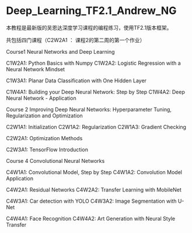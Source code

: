 # Deep_Learning_TF2.1_Andrew_NG

本教程是最新版的吴恩达深度学习课程的编程练习，使用TF2.1版本框架。

共包括四门课程（C2W2A1  ： 课程2的第二周的第一个作业）

 

Course1  Neural Networks and Deep Learning

C1W2A1: Python Basics with Numpy
C1W2A2: Logistic Regression with a Neural Network Mindset

C1W3A1: Planar Data Classification with One Hidden Layer

C1W4A1: Building your Deep Neural Network: Step by Step
C1W4A2: Deep Neural Network - Application



Course 2  Improving Deep Neural Networks: Hyperparameter Tuning, Regularization and Optimization

C2W1A1: Initialization
C2W1A2: Regularization
C2W1A3: Gradient Checking

C2W2A1: Optimization Methods

C2W3A1: TensorFlow Introduction



Course 4 Convolutional Neural Networks

C4W1A1: Convolutional Model, Step by Step
C4W1A2: Convolution Model Application

C4W2A1: Residual Networks
C4W2A2: Transfer Learning with MobileNet

C4W3A1: Car detection with YOLO
C4W3A2: Image Segmentation with U-Net

C4W4A1: Face Recognition
C4W4A2: Art Generation with Neural Style Transfer

